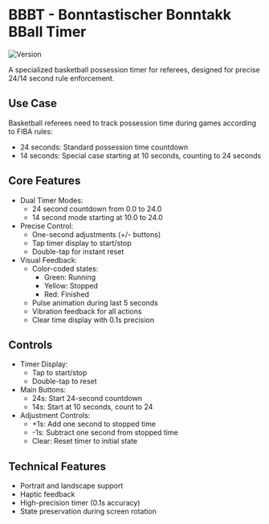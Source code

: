 # BBBT - Bonntastischer Bonntakk BBall Timer
![Version](https://img.shields.io/badge/version-1.0-blue.svg)

A specialized basketball possession timer for referees, designed for precise 24/14 second rule enforcement.

## Use Case
Basketball referees need to track possession time during games according to FIBA rules:
- 24 seconds: Standard possession time countdown
- 14 seconds: Special case starting at 10 seconds, counting to 24 seconds

## Core Features
- Dual Timer Modes:
  - 24 second countdown from 0.0 to 24.0
  - 14 second mode starting at 10.0 to 24.0
- Precise Control:
  - One-second adjustments (+/- buttons)
  - Tap timer display to start/stop
  - Double-tap for instant reset
- Visual Feedback:
  - Color-coded states:
    - Green: Running
    - Yellow: Stopped
    - Red: Finished
  - Pulse animation during last 5 seconds
  - Vibration feedback for all actions
  - Clear time display with 0.1s precision

## Controls
- Timer Display:
  - Tap to start/stop
  - Double-tap to reset
- Main Buttons:
  - 24s: Start 24-second countdown
  - 14s: Start at 10 seconds, count to 24
- Adjustment Controls:
  - +1s: Add one second to stopped time
  - -1s: Subtract one second from stopped time
  - Clear: Reset timer to initial state

## Technical Features
- Portrait and landscape support
- Haptic feedback
- High-precision timer (0.1s accuracy)
- State preservation during screen rotation
